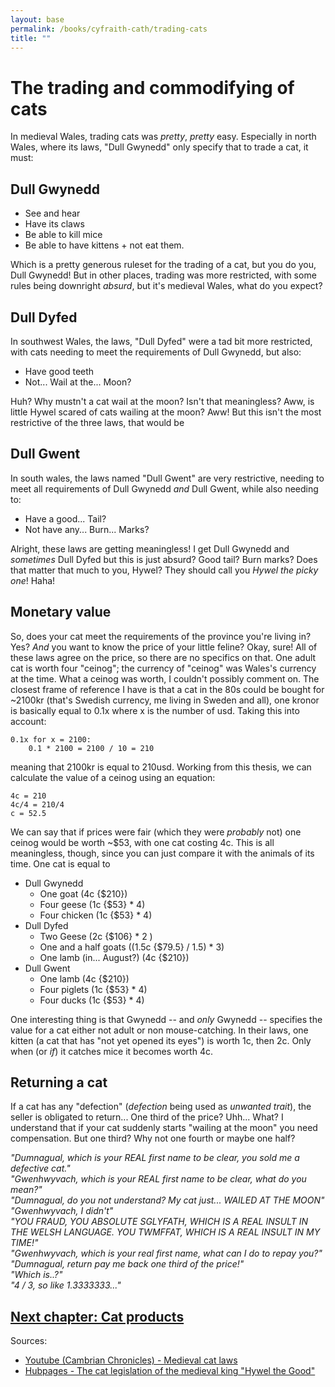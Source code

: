 ```yaml
---
layout: base
permalink: /books/cyfraith-cath/trading-cats
title: ""
---
```


# The trading and commodifying of cats
In medieval Wales, trading cats was *pretty*, *pretty* easy. Especially in north
Wales, where its laws, "Dull Gwynedd" only specify that to trade a cat, it must:

## Dull Gwynedd
- See and hear
- Have its claws
- Be able to kill mice
- Be able to have kittens + not eat them.

Which is a pretty generous ruleset for the trading of a cat, but you do you, Dull
Gwynedd! But in other places, trading was more restricted, with some rules being
downright *absurd*, but it's medieval Wales, what do you expect?

## Dull Dyfed
In southwest Wales, the laws, "Dull Dyfed" were a tad bit more restricted, with
cats needing to meet the requirements of Dull Gwynedd, but also:

- Have good teeth
- Not... Wail at the... Moon?

Huh? Why mustn't a cat wail at the moon? Isn't that meaningless? Aww, is little Hywel
scared of cats wailing at the moon? Aww! But this isn't the most restrictive of the
three laws, that would be

## Dull Gwent
In south wales, the laws named "Dull Gwent" are very restrictive, needing to meet all
requirements of Dull Gwynedd *and* Dull Gwent, while also needing to:

- Have a good... Tail?
- Not have any... Burn... Marks?

Alright, these laws are getting meaningless! I get Dull Gwynedd and *sometimes* Dull Dyfed
but this is just absurd? Good tail? Burn marks? Does that matter that much to you, Hywel?
They should call you *Hywel the picky one*! Haha!

## Monetary value
So, does your cat meet the requirements of the province you're living in? Yes? *And* you want
to know the price of your little feline? Okay, sure! All of these laws agree on the price,
so there are no specifics on that. One adult cat is worth four "ceinog"; the currency of
"ceinog" was Wales's currency at the time. What a ceinog was worth, I couldn't possibly
comment on. The closest frame of reference I have is that a cat in the 80s could be
bought for ~2100kr (that's Swedish currency, me living in Sweden and all), one kronor
is basically equal to 0.1x where x is the number of usd. Taking this into account:

```
0.1x for x = 2100:
    0.1 * 2100 = 2100 / 10 = 210
```
meaning that 2100kr is equal to 210usd. Working from this thesis, we can calculate
the value of a ceinog using an equation:

```
4c = 210
4c/4 = 210/4
c = 52.5
```

We can say that if prices were fair (which they were *probably* not) one ceinog would be
worth ~$53, with one cat costing 4c. This is all meaningless, though, since you can
just compare it with the animals of its time. One cat is equal to

- Dull Gwynedd
  - One goat (4c {$210})
  - Four geese (1c {$53} * 4)
  - Four chicken (1c {$53} * 4)
- Dull Dyfed
  - Two Geese (2c {$106} * 2 )
  - One and a half goats ((1.5c {$79.5} / 1.5) * 3)
  - One lamb (in... August?) (4c {$210})
- Dull Gwent
  - One lamb (4c {$210})
  - Four piglets (1c {$53} * 4)
  - Four ducks (1c {$53} * 4)

One interesting thing is that Gwynedd -- and *only* Gwynedd -- specifies the value for
a cat either not adult or non mouse-catching. In their laws, one kitten (a cat that
has "not yet opened its eyes") is worth 1c, then 2c. Only when (or *if*) it catches
mice it becomes worth 4c.

## Returning a cat
If a cat has any "defection" (*defection* being used as *unwanted trait*), the seller
is obligated to return... One third of the price? Uhh... What? I understand that
if your cat suddenly starts "wailing at the moon" you need compensation. But one
third? Why not one fourth or maybe one half?

*"Dumnagual, which is your REAL first name to be clear, you
sold me a defective cat."*  
*"Gwenhwyvach, which is your REAL first name to be clear,
what do you mean?"*  
*"Dumnagual, do you not understand? My cat just... WAILED AT THE
MOON"*  
*"Gwenhwyvach, I didn't"*  
*"YOU FRAUD, YOU ABSOLUTE SGLYFATH, WHICH IS A REAL INSULT IN THE
WELSH LANGUAGE. YOU TWMFFAT, WHICH IS A REAL INSULT IN MY TIME!"*  
*"Gwenhwyvach, which is your real first name, what can I do to
repay you?"*  
*"Dumnagual, return pay me back one third of the price!"*  
*"Which is..?"*  
*"4 / 3, so like 1.3333333..."*

## [Next chapter: Cat products](/books/cyfraith-cath/cat-products)

Sources:
- [Youtube (Cambrian Chronicles) -
Medieval cat laws](https://www.youtube.com/watch?v=jD3b1s-s9bk&themeRefresh=1)
- [Hubpages - The cat legislation of the medieval king
"Hywel the Good"](https://discover.hubpages.com/animals/the-cat-legislation-of-the-medieval-king-hywel-the-good)
